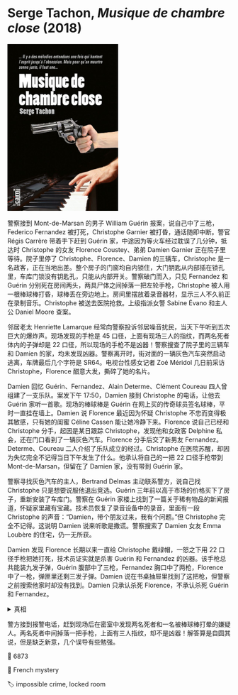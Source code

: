 # Serge Tachon, <i>Musique de chambre close</i> (2018)

<img src=images/2018_cover.jpg width=250/>

警察接到 Mont-de-Marsan 的男子 William Guérin 报案，说自己中了三枪，Federico Fernandez 被打死，Christophe Garnier 被打昏，通话随即中断。警官 Régis Carrère 带着手下赶到 Guérin 家，中途因为等火车经过耽误了几分钟，抵达时 Christophe 的女友 Florence Coustey、弟弟 Damien Garnier 正在院子里等待。院子里停了 Christophe、Florence、Damien 的三辆车，Christophe 是一名政客，正在当地出差。整个房子的门窗均自内锁住，大门钥匙从内部插在锁孔里，车库门锁没有钥匙孔，只能从内部开关。警察破门而入，只见 Fernandez 和 Guérin 分别死在房间两头，两具尸体之间掉落一把左轮手枪，Christophe 被人用一根棒球棒打昏，球棒丢在旁边地上。房间里摆放着录音器材，显示三人不久前正在录制音乐。Christophe 被送去医院抢救。上级指派女警 Sabine Évano 和主人公 Daniel Moore 查案。

邻居老太 Henriette Lamarque 经常向警察投诉邻居噪音扰民，当天下午听到五次巨大的爆炸声。现场发现的手枪是 45 口径，上面有现场三人的指纹，而两名死者体内的子弹却是 22 口径，所以现场的手枪不是凶器！警察搜查了院子里的三辆车和 Damien 的家，均未发现凶器。警察离开时，街对面的一辆灰色汽车突然启动逃离，车牌最后几个字符是 SR64。电视台性感女记者 Zoé Méridol 几日前采访 Christophe，Florence 醋意大发，撕碎了她的名片。

Damien 回忆 Guérin、Fernandez、Alain Determe、Clément Coureau 四人曾组建了一支乐队。案发下午 17:50，Damien 接到 Christophe 的电话，让他去 Guérin 家听一首歌。现场的棒球棒是 Guérin 在网上买的传奇球员签名球棒，平时一直挂在墙上。Damien 说 Florence 最近因为怀疑 Christophe 不忠而变得极其敏感，只有她的闺蜜 Céline Cassen 能让她冷静下来。Florence 说自己已经和 Christophe 分手，起因是某日跟踪 Christophe，发现他和女政客 Delphine 私会，还在门口看到了一辆灰色汽车。Florence 分手后交了新男友 Fernandez。Determe、Coureau 二人介绍了乐队成立的经过。Christophe 在医院苏醒，却因为失忆完全不记得当日下午发生了什么。他承认将自己的一把 22 口径手枪带到 Mont-de-Marsan，但留在了 Damien 家，没有带到 Guérin 家。

警察寻找灰色汽车的主人，Bertrand Delmas 主动联系警方，说自己找 Christophe 只是想要说服他退出竞选。Guérin 三年前以高于市场的价格买下了房子，重新安装了车库门。警察在 Guérin 家楼上找到了一篇关于稀有物品的新闻报道，怀疑家里藏有宝藏。技术员恢复了录音设备中的录音，里面有一段 Christophe 的声音：“Damien，带个朋友过来，我有个问题。”但 Christophe 完全不记得。这说明 Damien 说来听歌是撒谎。警察搜索了 Damien 女友 Emma Loubère 的住宅，仍一无所获。

Damien 发现 Florence 长期以来一直给 Christophe 戴绿帽，一怒之下用 22 口径手枪把她打死，技术员证实就是杀害 Guérin 和 Fernandez 的凶器。该手枪总共能装九发子弹，Guérin 腹部中了三枪，Fernandez 胸口中了两枪，Florence 中了一枪，弹匣里还剩三发子弹。Damien 说在书桌抽屉里找到了这把枪，但警察之前搜索他家时却没有找到。Damien 只承认杀死 Florence，不承认杀死 Guérin 和 Fernandez。

<details><summary>真相</summary>
Florence 抛弃 Guérin 转投 Christophe 和 Fernandez，让 Guérin 感到羞辱，所以他决定杀死 Fernandez 再自杀，嫁祸给 Christophe。Guérin 拜访 Damien 时偷出了 22 口径手枪。Guérin 打昏 Christophe，用他的手机给 Damien 打电话，播放了事先准备的伪造录音。Guérin 等 Fernandez 一进屋就将他打死，然后对着自己肚子开了三枪，把手枪放在 Christophe 手中，打了报警电话。Damien 第一个到达 Guérin 家（伏线：警察被火车耽搁），那时房子大门还没锁，Guérin 假装失去意识。Damien 看到 Christophe 手里拿着枪，里面射了五发子弹，以为 Christophe 杀死另外二人，为了替他开脱，戴着手套用 45 口径手枪向窗外射了五发子弹（伏线：Hariette 听到五声巨响），把 45 口径手枪留在现场，拿走了 22 口径手枪。Damien 把手枪藏到 Emma 家，想起警察一定会查出 Christophe 打电话叫他去 Guérin 家，于是再次返回现场。Guérin 等 Damien 走后爬起来锁上大门，力竭身亡。Guérin 开枪时戴了手套，所以手上没有测出硝烟反应，但警方后来在他家中找到了手套，并在子弹上找到了他的指纹。
</details>

警方接到报警电话，赶到现场后在密室中发现两名死者和一名被棒球棒打晕的嫌疑人。两名死者中间掉落一把手枪，上面有三人指纹，却不是凶器！解答算是自圆其说，但是缺乏新意，几个误导有些勉强。

:link: 6873

:file_folder: French mystery

:label: impossible crime, locked room
